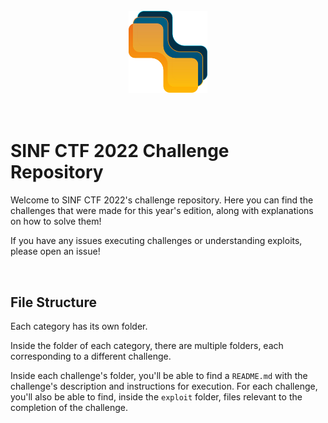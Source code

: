 <br>

<div align="center">
    <img src=".docs/images/sinf.svg" width="25%">
</div>

<br>
<br>

# SINF CTF 2022 Challenge Repository

Welcome to SINF CTF 2022's challenge repository.
Here you can find the challenges that were made for this year's edition, along with explanations on how to solve them!

If you have any issues executing challenges or understanding exploits, please open an issue!

<br>

## File Structure

Each category has its own folder.

Inside the folder of each category, there are multiple folders, each corresponding to a different challenge.

Inside each challenge's folder, you'll be able to find a `README.md` with the challenge's description and instructions for execution.
For each challenge, you'll also be able to find, inside the `exploit` folder, files relevant to the completion of the challenge.